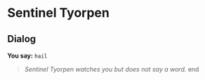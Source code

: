 # Sentinel Tyorpen


## Dialog

**You say:** `hail`



>*Sentinel Tyorpen watches you but does not say a word.*
end
